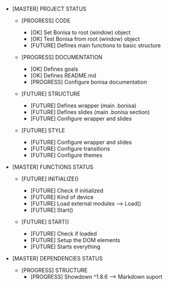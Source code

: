 * [MASTER] PROJECT STATUS

    * [PROGRESS] CODE
        * [OK] Set Bonisa to root (window) object
        * [OK] Test Bonisa from root (window) object
        * [FUTURE] Defines main functions to basic structure

    * [PROGRESS] DOCUMENTATION
        * [OK] Defines goals
        * [OK] Defines README.md
        * [PROGRESS] Configure bonisa documentation

    * [FUTURE] STRUCTURE
        * [FUTURE] Defines wrapper (main .bonisa)
        * [FUTURE] Defines slides (main .bonisa section)
        * [FUTURE] Configure wrapper and slides

    * [FUTURE] STYLE
        * [FUTURE] Configure wrapper and slides
        * [FUTURE] Configure transitions
        * [FUTURE] Configure themes

* [MASTER] FUNCTIONS STATUS

    * [FUTURE] INITIALIZE()
        * [FUTURE] Check if initialized
        * [FUTURE] Kind of device
        * [FUTURE] Load external modules --> Load()
        * [FUTURE] Start()

    * [FUTURE] START()
        * [FUTURE] Check if loaded
        * [FUTURE] Setup the DOM elements
        * [FUTURE] Starts everything

* [MASTER] DEPENDENCIES STATUS
    
    * [PROGRESS] STRUCTURE
        * [PROGRESS] Showdown ^1.8.6 --> Markdown suport
    
    

